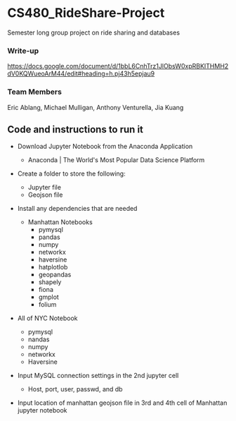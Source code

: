# CS480_RideShare-Project
Semester long group project on ride sharing and databases

### Write-up
https://docs.google.com/document/d/1bbL6CnhTrz1JlObsW0xpRBKITHMH2dV0KQWueoArM44/edit#heading=h.pj43h5epjau9

### Team Members
Eric Ablang, Michael Mulligan, Anthony Venturella, Jia Kuang


## Code and instructions to run it

- Download Jupyter Notebook from the Anaconda Application
  - Anaconda | The World's Most Popular Data Science Platform
- Create a folder to store the following:
  - Jupyter file
  - Geojson file
- Install any dependencies that are needed
  - Manhattan Notebooks
    - pymysql
    - pandas
    - numpy
    - networkx
    - haversine
    - hatplotlob
    - geopandas
    - shapely
    - fiona
    - gmplot
    - folium

- All of NYC Notebook
  - pymysql
  - nandas
  - numpy
  - networkx
  - Haversine
- Input MySQL connection settings in the 2nd jupyter cell
  - Host, port, user, passwd, and db
- Input location of manhattan geojson file in 3rd and 4th cell of Manhattan jupyter notebook

